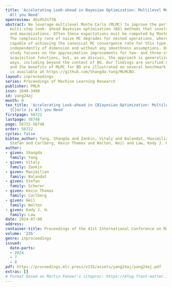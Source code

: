 ```yaml
---
title: 'Accelerating Look-ahead in Bayesian Optimization: Multilevel Monte Carlo is
  All you Need'
openreview: 46vXhZn7lN
abstract: We leverage multilevel Monte Carlo (MLMC) to improve the performance of
  multi-step look- ahead Bayesian optimization (BO) methods that involve nested expectations
  and maximizations. Often these expectations must be computed by Monte Carlo (MC).
  The complexity rate of naive MC degrades for nested operations, whereas MLMC is
  capable of achieving the canonical MC convergence rate for this type of problem,
  independently of dimension and without any smoothness assumptions. Our theoretical
  study focuses on the approximation improvements for two- and three-step look-ahead
  acquisition functions, but, as we discuss, the approach is generalizable in various
  ways, including beyond the context of BO. Our findings are verified numerically
  and the benefits of MLMC for BO are illustrated on several benchmark examples. Code
  is available at https://github.com/Shangda-Yang/MLMCBO.
layout: inproceedings
series: Proceedings of Machine Learning Research
publisher: PMLR
issn: 2640-3498
id: yang24aj
month: 0
tex_title: 'Accelerating Look-ahead in {B}ayesian Optimization: Multilevel {M}onte
  {C}arlo is All you Need'
firstpage: 56722
lastpage: 56748
page: 56722-56748
order: 56722
cycles: false
bibtex_author: Yang, Shangda and Zankin, Vitaly and Balandat, Maximilian and Scherer,
  Stefan and Carlberg, Kevin Thomas and Walton, Neil and Law, Kody J. H.
author:
- given: Shangda
  family: Yang
- given: Vitaly
  family: Zankin
- given: Maximilian
  family: Balandat
- given: Stefan
  family: Scherer
- given: Kevin Thomas
  family: Carlberg
- given: Neil
  family: Walton
- given: Kody J. H.
  family: Law
date: 2024-07-08
address:
container-title: Proceedings of the 41st International Conference on Machine Learning
volume: '235'
genre: inproceedings
issued:
  date-parts:
  - 2024
  - 7
  - 8
pdf: https://proceedings.mlr.press/v235/assets/yang24aj/yang24aj.pdf
extras: []
# Format based on Martin Fenner's citeproc: https://blog.front-matter.io/posts/citeproc-yaml-for-bibliographies/
---
```

